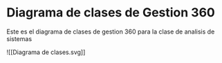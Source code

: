 # Diagrama de clases de Gestion 360
Este es el diagrama de clases de gestion 360 para la clase de analisis de sistemas 


![[Diagrama de clases.svg]]